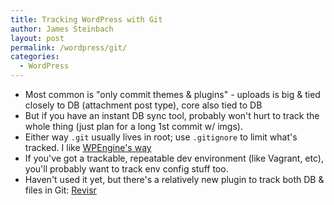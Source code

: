 ```yaml
---
title: Tracking WordPress with Git
author: James Steinbach
layout: post
permalink: /wordpress/git/
categories:
  - WordPress
---
```


* Most common is "only commit themes & plugins" - uploads is big & tied closely to DB (attachment post type), core also tied to DB
* But if you have an instant DB sync tool, probably won't hurt to track the whole thing (just plan for a long 1st commit w/ imgs).
* Either way `.git` usually lives in root; use `.gitignore` to limit what's tracked. I like [WPEngine's way](http://wpengine.com/git)
* If you've got a trackable, repeatable dev environment (like Vagrant, etc), you'll probably want to track env config stuff too.
* Haven't used it yet, but there's a relatively new plugin to track both DB & files in Git: [Revisr](https://wordpress.org/plugins/revisr/)